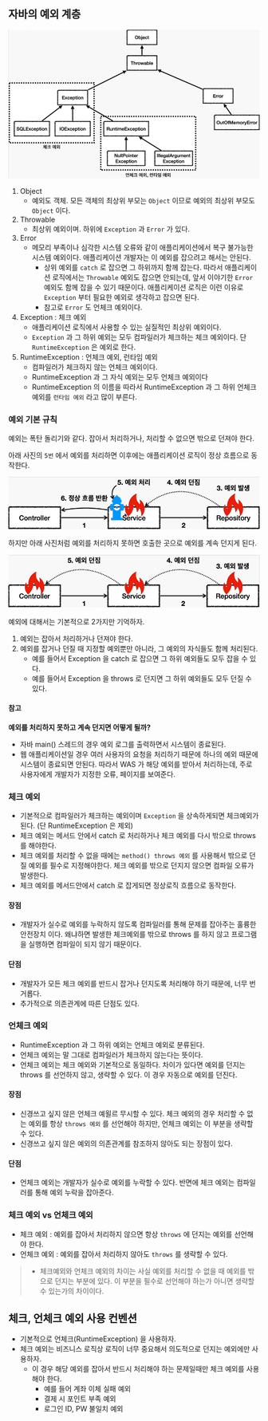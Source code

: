 ## 자바의 예외 계층

![img.png](img.png)

1. Object
   - 예외도 객체. 모든 객체의 최상위 부모는 `Object` 이므로 예외의 최상위 부모도 `Object` 이다.
2. Throwable
    - 최상위 예외이며. 하위에 `Exception` 과 `Error` 가 있다.
3. Error
    - 메모리 부족이나 심각한 시스템 오류와 같이 애플리케이션에서 복구 불가능한 시스템 예외이다. 애플리케이션 개발자는 이 예외를 잡으려고 해서는 안된다.
        - 상위 예외를 `catch` 로 잡으면 그 하위까지 함께 잡는다. 따라서 애플리케이션 로직에서는 `Throwable` 예외도 잡으면
        안되는데, 앞서 이야기한 `Error` 예외도 함께 잡을 수 있기 때문이다. 애플리케이션 로직은 이런 이유로 `Exception` 부터 필요한 예외로 생각하고 잡으면 된다.
        - 참고로 `Error` 도 언체크 예외이다.
4. Exception : 체크 예외
    - 애플리케이션 로직에서 사용할 수 있는 실질적인 최상위 예외이다.
    - `Exception` 과 그 하위 예외는 모두 컴파일러가 체크하는 체크 예외이다. 단 `RuntimeException` 은 예외로 한다.
5. RuntimeException : 언체크 예외, 런타임 예외
    - 컴파일러가 체크하지 않는 언체크 예외이다.
    - RuntimeException 과 그 자식 예외는 모두 언체크 예외이다
    - RuntimeException 의 이름을 따라서 RuntimeException 과 그 하위 언체크 예외를 `런타임 예외` 라고 많이 부른다.

### 예외 기본 규칙

예외는 폭탄 돌리기와 같다. 잡아서 처리하거나, 처리할 수 없으면 밖으로 던져야 한다.

아래 사진의 `5번` 에서 예외를 처리하면 이후에는 애플리케이션 로직이 정상 흐름으로 동작한다.

![img_1.png](img_1.png)

하지만 아래 사진처럼 예외를 처리하지 못하면 호출한 곳으로 예외를 계속 던지게 된다.

![img_2.png](img_2.png)

예외에 대해서는 기본적으로 2가지만 기억하자.
1. 예외는 잡아서 처리하거나 던져야 한다.
2. 예외를 잡거나 던질 때 지정할 예외뿐만 아니라, 그 예외의 자식들도 함께 처리된다.
   - 예를 들어서 Exception 을 catch 로 잡으면 그 하위 예외들도 모두 잡을 수 있다.
   - 예를 들어서 Exception 을 throws 로 던지면 그 하위 예외들도 모두 던질 수 있다.

#### 참고

**예외를 처리하지 못하고 계속 던지면 어떻게 될까?**

- 자바 main() 스레드의 경우 예외 로그를 출력하면서 시스템이 종료된다.
- 웹 애플리케이션일 경우 여러 사용자의 요청을 처리하기 때문에 하나의 예외 때문에 시스템이 종료되면 안된다.
따라서 WAS 가 해당 예외를 받아서 처리하는데, 주로 사용자에게 개발자가 지정한 오류, 페이지를 보여준다.

### 체크 예외

- 기본적으로 컴파일러가 체크하는 예외이며 `Exception` 을 상속하게되면 체크예외가 된다.
(단 RuntimeException 은 제외)
- 체크 예외는 메서드 안에서 catch 로 처리하거나 체크 예외를 다시 밖으로 throws 를 해야한다.
- 체크 예외를 처리할 수 없을 때에는 `method() throws 예외` 를 사용해서 밖으로 던질 예외를 필수로 지정해야한다.
체크 예외를 밖으로 던지지 않으면 컴파일 오류가 발생한다.
- 체크 예외를 메서드안에서 catch 로 잡게되면 정상로직 흐름으로 동작한다.

#### 장점

- 개발자가 실수로 예외를 누락하지 않도록 컴파일러를 통해 문제를 잡아주는 훌륭한 안전장치 이다.
왜냐하면 발생한 체크예외를 밖으로 throws 를 하지 않고 프로그램을 실행하면 컴파일이 되지 않기 때문이다.

#### 단점

- 개발자가 모든 체크 예외를 반드시 잡거나 던지도록 처리해야 하기 때문에, 너무 번거롭다.
- 추가적으로 의존관계에 따른 단점도 있다.

### 언체크 예외

- RuntimeException 과 그 하위 예외는 언체크 예외로 분류된다.
- 언체크 예외는 말 그대로 컴파일러가 체크하지 않는다는 뜻이다.
- 언체크 예외는 체크 예외와 기본적으로 동일하다. 차이가 있다면 예외를 던지는 throws 를 선언하지 않고, 생략할 수 있다.
이 경우 자동으로 예외를 던진다.

#### 장점

- 신경쓰고 싶지 않은 언체크 예욀르 무시할 수 있다. 체크 예외의 경우 처리할 수 없는 예외를 항상 `throws 예외` 를 선언해야 하지만, 언체크 예외는 이 부분을 생략할 수 있다.
- 신경쓰고 싶지 않은 예외의 의존관계를 참조하지 않아도 되는 장점이 있다.

#### 단점

- 언체크 예외는 개발자가 실수로 예외를 누락할 수 있다. 반면에 체크 예외는 컴파일러를 통해 예외 누락을 잡아준다.

### 체크 예외 vs 언체크 예외

- 체크 예외 : 예외를 잡아서 처리하지 않으면 항상 `throws` 에 던지는 예외를 선언해야 한다.
- 언체크 예외 : 예외를 잡아서 처리하지 않아도 `throws` 를 생략할 수 있다.

> - 체크예외와 언체크 예외의 차이는 사실 예외를 처리할 수 없을 때 예외를 밖으로 던지는 부분에 있다. 이 부분을 필수로 선언해야 하는가 아니면 생략할 수 있는가의 차이이다.

## 체크, 언체크 예외 사용 컨벤션

- 기본적으로 언체크(RuntimeException) 을 사용하자.
- 체크 예외는 비즈니스 로직상 로직이 너무 중요해서 의도적으로 던지는 예외에만 사용하자.
  - 이 경우 해당 예외를 잡아서 반드시 처리해야 하는 문제일때만 체크 예외를 사용해야 한다.
    - 예를 들어 계좌 이체 실패 예외
    - 결제 시 포인트 부족 예외
    - 로그인 ID, PW 불일치 예외 
